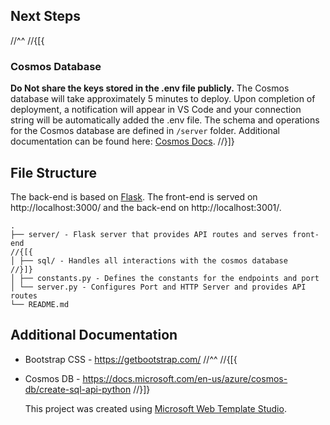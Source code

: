 ﻿## Next Steps
//^^
//{[{

### Cosmos Database

**Do Not share the keys stored in the .env file publicly.**
The Cosmos database will take approximately 5 minutes to deploy. Upon completion of deployment,
a notification will appear in VS Code and your connection string will be automatically added
the .env file. The schema and operations for the Cosmos database are defined in `/server` folder.
Additional documentation can be found here: [Cosmos Docs](https://github.com/Microsoft/WebTemplateStudio/blob/dev/docs/services/azure-cosmos.md).
//}]}

## File Structure

The back-end is based on [Flask](https://github.com/pallets/flask).
The front-end is served on http://localhost:3000/ and the back-end on http://localhost:3001/.

```
.
├── server/ - Flask server that provides API routes and serves front-end
//{[{
│ ├── sql/ - Handles all interactions with the cosmos database
//}]}
│ ├── constants.py - Defines the constants for the endpoints and port
│ └── server.py - Configures Port and HTTP Server and provides API routes
└── README.md
```

## Additional Documentation

- Bootstrap CSS - https://getbootstrap.com/
//^^
//{[{
- Cosmos DB - https://docs.microsoft.com/en-us/azure/cosmos-db/create-sql-api-python
//}]}

  This project was created using [Microsoft Web Template Studio](https://github.com/Microsoft/WebTemplateStudio).
